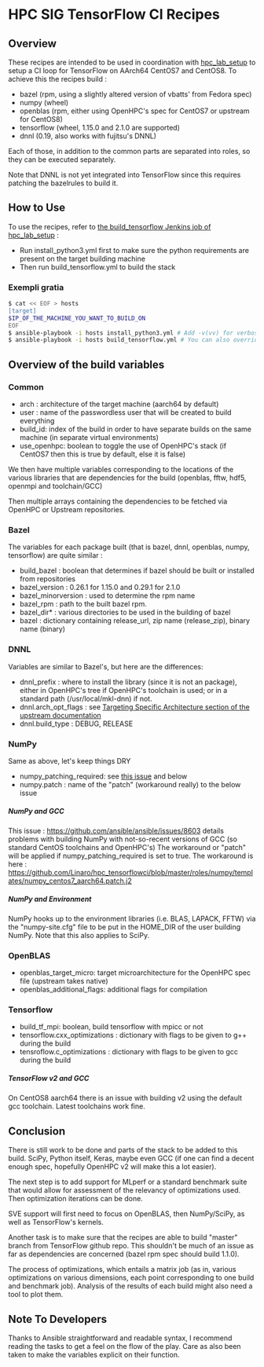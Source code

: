 # HPC SIG TensorFlow CI Recipes

## Overview

These recipes are intended to be used in coordination with [hpc_lab_setup](https://github.com/Linaro/hpc_lab_setup) to setup a CI loop for TensorFlow on AArch64 CentOS7 and CentOS8.
To achieve this the recipes build :
- bazel (rpm, using a slightly altered version of vbatts' from Fedora spec)
- numpy (wheel)
- openblas (rpm, either using OpenHPC's spec for CentOS7 or upstream for CentOS8)
- tensorflow (wheel, 1.15.0 and 2.1.0 are supported)
- dnnl (0.19, also works with fujitsu's DNNL)

Each of those, in addition to the common parts are separated into roles, so they can be executed separately.

Note that DNNL is not yet integrated into TensorFlow since this requires patching the bazelrules to build it.

## How to Use

To use the recipes, refer to [the build_tensorflow Jenkins job of hpc_lab_setup](https://github.com/Linaro/hpc_lab_setup/blob/master/files/build_tensorflow.yml) :
- Run install_python3.yml first to make sure the python requirements are present on the target building machine
- Then run build_tensorflow.yml to build the stack

### Exempli gratia

```bash
$ cat << EOF > hosts
[target]
$IP_OF_THE_MACHINE_YOU_WANT_TO_BUILD_ON
EOF
$ ansible-playbook -i hosts install_python3.yml # Add -v(vv) for verbose output
$ ansible-playbook -i hosts build_tensorflow.yml # You can also override default variables, although default should build everything fine
```

## Overview of the build variables

### Common

- arch : architecture of the target machine (aarch64 by default)
- user : name of the passwordless user that will be created to build everything
- build_id: index of the build in order to have separate builds on the same machine (in separate virtual environments)
- use_openhpc: boolean to toggle the use of OpenHPC's stack (if CentOS7 then this is true by default, else it is false)

We then have multiple variables corresponding to the locations of the various libraries that are dependencies for the build (openblas, fftw, hdf5, openmpi and toolchain/GCC)

Then multiple arrays containing the dependencies to be fetched via OpenHPC or Upstream repositories.

### Bazel

The variables for each package built (that is bazel, dnnl, openblas, numpy, tensorflow) are quite similar :
- build_bazel : boolean that determines if bazel should be built or installed from repositories
- bazel_version : 0.26.1 for 1.15.0 and 0.29.1 for 2.1.0
- bazel_minorversion : used to determine the rpm name
- bazel_rpm : path to the built bazel rpm.
- bazel_dir\* : various directories to be used in the building of bazel
- bazel : dictionary containing release_url, zip name (release_zip), binary name (binary)

### DNNL

Variables are similar to Bazel's, but here are the differences:
- dnnl_prefix : where to install the library (since it is not an package), either in OpenHPC's tree if OpenHPC's toolchain is used; or in a standard path (/usr/local/mkl-dnn) if not.
- dnnl.arch_opt_flags : see [Targeting Specific Architecture section of the upstream documentation](http://intel.github.io/mkl-dnn/dev_guide_build_options.html)
- dnnl.build_type : DEBUG, RELEASE

### NumPy

Same as above, let's keep things DRY
- numpy_patching_required: see [this issue](https://github.com/ansible/ansible/issues/8603) and below
- numpy.patch : name of the "patch" (workaround really) to the below issue

##### NumPy and GCC

This issue : https://github.com/ansible/ansible/issues/8603 details problems with building NumPy with not-so-recent versions of GCC (so standard CentOS toolchains and OpenHPC's)
The workaround or "patch" will be applied if numpy_patching_required is set to true.
The workaround is here : https://github.com/Linaro/hpc_tensorflowci/blob/master/roles/numpy/templates/numpy_centos7_aarch64.patch.j2

##### NumPy and Environment

NumPy hooks up to the environment libraries (i.e. BLAS, LAPACK, FFTW) via the "numpy-site.cfg" file to be put in the HOME_DIR of the user building NumPy.
Note that this also applies to SciPy.

### OpenBLAS

- openblas_target_micro: target microarchitecture for the OpenHPC spec file (upstream takes native)
- openblas_additional_flags: additional flags for compilation

### Tensorflow

- build_tf_mpi: boolean, build tensorflow with mpicc or not
- tensorflow.cxx_optimizations : dictionary with flags to be given to g++ during the build
- tensroflow.c_optimizations : dictionary with flags to be given to gcc during the build

##### TensorFlow v2 and GCC

On CentOS8 aarch64 there is an issue with building v2 using the default gcc toolchain. Latest toolchains work fine.

## Conclusion

There is still work to be done and parts of the stack to be added to this build.
SciPy, Python itself, Keras, maybe even GCC (if one can find a decent enough spec, hopefully OpenHPC v2 will make this a lot easier).

The next step is to add support for MLperf or a standard benchmark suite that would allow for assessment of the relevancy of optimizations used.
Then optimization iterations can be done.

SVE support will first need to focus on OpenBLAS, then NumPy/SciPy, as well as TensorFlow's kernels.

Another task is to make sure that the recipes are able to build "master" branch from TensorFlow github repo. This shouldn't be much of an issue as far as dependencies are concerned (bazel rpm spec should build 1.1.0).

The process of optimizations, which entails a matrix job (as in, various optimizations on various dimensions, each point corresponding to one build and benchmark job).
Analysis of the results of each build might also need a tool to plot them.

## Note To Developers

Thanks to Ansible straightforward and readable syntax, I recommend reading the tasks to get a feel on the flow of the play.
Care as also been taken to make the variables explicit on their function.
